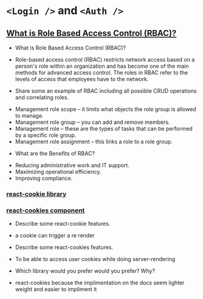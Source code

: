 # `<Login />` and `<Auth />`

## [What is Role Based Access Control (RBAC)?](https://digitalguardian.com/blog/what-role-based-access-control-rbac-examples-benefits-and-more)

* What is Role Based Access Control (RBAC)?
- Role-based access control (RBAC) restricts network access based on a person's role within an organization and has become one of the main methods for advanced access control. The roles in RBAC refer to the levels of access that employees have to the network.

* Share some an example of RBAC including all possible CRUD operations and correlating roles.
- Management role scope – it limits what objects the role group is allowed to manage.
- Management role group – you can add and remove members.
- Management role – these are the types of tasks that can be performed by a specific role group.
- Management role assignment – this links a role to a role group.

* What are the Benefits of RBAC?
- Reducing administrative work and IT support. 
- Maximizing operational efficiency.
- Improving compliance.

### [react-cookie library](https://www.npmjs.com/package/react-cookie)
### [react-cookies component](https://www.npmjs.com/package/react-cookies)

* Describe some react-cookie features.
- a cookie can trigger a re render

* Describe some react-cookies features.
- To be able to access user cookies while doing server-rendering

* Which library would you prefer would you prefer? Why?
- react-cookies because the implimentation on the docs seem lighter weight and easier to impliment it
